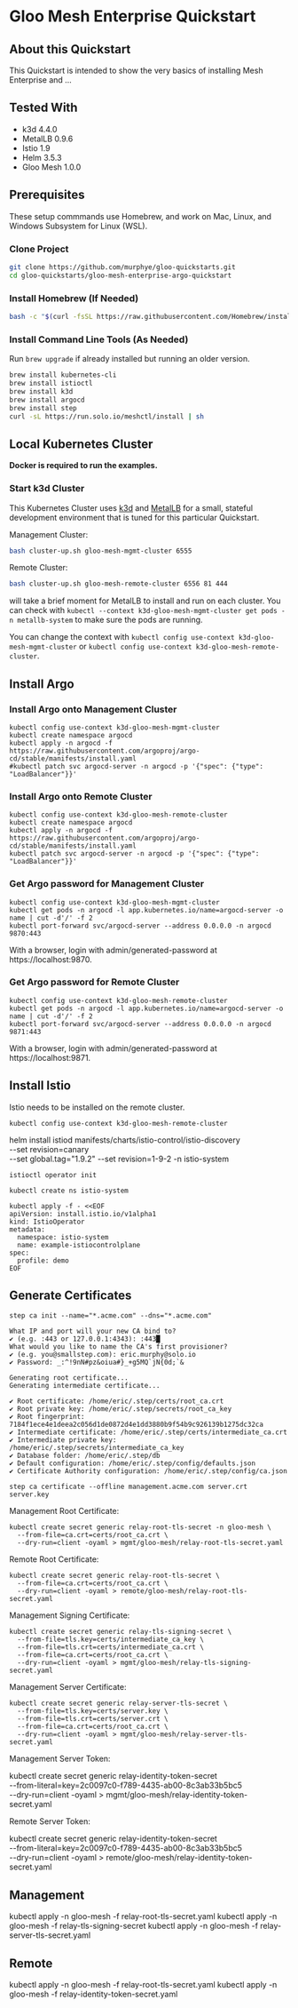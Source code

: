 # Gloo Mesh Enterprise Quickstart

## About this Quickstart

This Quickstart is intended to show the very basics of installing Mesh Enterprise and ...

## Tested With

* k3d 4.4.0
* MetalLB 0.9.6
* Istio 1.9
* Helm 3.5.3
* Gloo Mesh 1.0.0

## Prerequisites

These setup commmands use Homebrew, and work on Mac, Linux, and Windows Subsystem for Linux (WSL).

### Clone Project

```bash
git clone https://github.com/murphye/gloo-quickstarts.git
cd gloo-quickstarts/gloo-mesh-enterprise-argo-quickstart
```

### Install Homebrew (If Needed)
```bash
bash -c "$(curl -fsSL https://raw.githubusercontent.com/Homebrew/install/HEAD/install.sh)"
```

### Install Command Line Tools (As Needed)

Run `brew upgrade` if already installed but running an older version.

```bash
brew install kubernetes-cli
brew install istioctl
brew install k3d
brew install argocd
brew install step
curl -sL https://run.solo.io/meshctl/install | sh
```

## Local Kubernetes Cluster

**Docker is required to run the examples.**

### Start k3d Cluster

This Kubernetes Cluster uses [k3d](http://k3d.io) and [MetalLB](https://metallb.universe.tf/) for a small, stateful development environment that is tuned for this particular Quickstart.

Management Cluster:
```bash
bash cluster-up.sh gloo-mesh-mgmt-cluster 6555
```

Remote Cluster:
```bash
bash cluster-up.sh gloo-mesh-remote-cluster 6556 81 444
```

 will take a brief moment for MetalLB to install and run on each cluster. You can check with `kubectl --context k3d-gloo-mesh-mgmt-cluster get pods -n metallb-system` to make sure the pods are running.

You can change the context with `kubectl config use-context k3d-gloo-mesh-mgmt-cluster` or `kubectl config use-context k3d-gloo-mesh-remote-cluster`.

## Install Argo

### Install Argo onto Management Cluster

```
kubectl config use-context k3d-gloo-mesh-mgmt-cluster
kubectl create namespace argocd
kubectl apply -n argocd -f https://raw.githubusercontent.com/argoproj/argo-cd/stable/manifests/install.yaml
#kubectl patch svc argocd-server -n argocd -p '{"spec": {"type": "LoadBalancer"}}'
```

### Install Argo onto Remote Cluster

```
kubectl config use-context k3d-gloo-mesh-remote-cluster
kubectl create namespace argocd
kubectl apply -n argocd -f https://raw.githubusercontent.com/argoproj/argo-cd/stable/manifests/install.yaml
kubectl patch svc argocd-server -n argocd -p '{"spec": {"type": "LoadBalancer"}}'
```

### Get Argo password for Management Cluster

```
kubectl config use-context k3d-gloo-mesh-mgmt-cluster
kubectl get pods -n argocd -l app.kubernetes.io/name=argocd-server -o name | cut -d'/' -f 2
kubectl port-forward svc/argocd-server --address 0.0.0.0 -n argocd 9870:443
```

With a browser, login with admin/generated-password at https://localhost:9870.

### Get Argo password for Remote Cluster

```
kubectl config use-context k3d-gloo-mesh-remote-cluster
kubectl get pods -n argocd -l app.kubernetes.io/name=argocd-server -o name | cut -d'/' -f 2
kubectl port-forward svc/argocd-server --address 0.0.0.0 -n argocd 9871:443
```

With a browser, login with admin/generated-password at https://localhost:9871.

## Install Istio

Istio needs to be installed on the remote cluster.

`kubectl config use-context k3d-gloo-mesh-remote-cluster`


helm install istiod manifests/charts/istio-control/istio-discovery \
    --set revision=canary \
    --set global.tag="1.9.2"
    --set revision=1-9-2
    -n istio-system



```
istioctl operator init

kubectl create ns istio-system

kubectl apply -f - <<EOF
apiVersion: install.istio.io/v1alpha1
kind: IstioOperator
metadata:
  namespace: istio-system
  name: example-istiocontrolplane
spec:
  profile: demo
EOF
```


## Generate Certificates

```
step ca init --name="*.acme.com" --dns="*.acme.com"
```

```
What IP and port will your new CA bind to?
✔ (e.g. :443 or 127.0.0.1:4343): :443█
What would you like to name the CA's first provisioner?
✔ (e.g. you@smallstep.com): eric.murphy@solo.io
✔ Password: _:^!9nN#pz&oiua#}_+g5MQ`jN{0d;`&

Generating root certificate... 
Generating intermediate certificate... 

✔ Root certificate: /home/eric/.step/certs/root_ca.crt
✔ Root private key: /home/eric/.step/secrets/root_ca_key
✔ Root fingerprint: 7184f1ece4e1deea2c056d1de0872d4e1dd3880b9f54b9c926139b1275dc32ca
✔ Intermediate certificate: /home/eric/.step/certs/intermediate_ca.crt
✔ Intermediate private key: /home/eric/.step/secrets/intermediate_ca_key
✔ Database folder: /home/eric/.step/db
✔ Default configuration: /home/eric/.step/config/defaults.json
✔ Certificate Authority configuration: /home/eric/.step/config/ca.json
```

```
step ca certificate --offline management.acme.com server.crt server.key 
```

Management Root Certificate:
```
kubectl create secret generic relay-root-tls-secret -n gloo-mesh \
  --from-file=ca.crt=certs/root_ca.crt \
  --dry-run=client -oyaml > mgmt/gloo-mesh/relay-root-tls-secret.yaml
```

Remote Root Certificate:
```
kubectl create secret generic relay-root-tls-secret \
  --from-file=ca.crt=certs/root_ca.crt \
  --dry-run=client -oyaml > remote/gloo-mesh/relay-root-tls-secret.yaml
```

Management Signing Certificate:
```
kubectl create secret generic relay-tls-signing-secret \
  --from-file=tls.key=certs/intermediate_ca_key \
  --from-file=tls.crt=certs/intermediate_ca.crt \
  --from-file=ca.crt=certs/root_ca.crt \
  --dry-run=client -oyaml > mgmt/gloo-mesh/relay-tls-signing-secret.yaml
```

Management Server Certificate:
```
kubectl create secret generic relay-server-tls-secret \
  --from-file=tls.key=certs/server.key \
  --from-file=tls.crt=certs/server.crt \
  --from-file=ca.crt=certs/root_ca.crt \
  --dry-run=client -oyaml > mgmt/gloo-mesh/relay-server-tls-secret.yaml
```

Management Server Token:

kubectl create secret generic relay-identity-token-secret \
  --from-literal=key=2c0097c0-f789-4435-ab00-8c3ab33b5bc5 \
  --dry-run=client -oyaml > mgmt/gloo-mesh/relay-identity-token-secret.yaml

Remote Server Token:

kubectl create secret generic relay-identity-token-secret \
  --from-literal=key=2c0097c0-f789-4435-ab00-8c3ab33b5bc5 \
  --dry-run=client -oyaml > remote/gloo-mesh/relay-identity-token-secret.yaml

## Management

kubectl apply -n gloo-mesh -f relay-root-tls-secret.yaml
kubectl apply -n gloo-mesh -f relay-tls-signing-secret
kubectl apply -n gloo-mesh -f relay-server-tls-secret.yaml

## Remote

kubectl apply -n gloo-mesh -f relay-root-tls-secret.yaml
kubectl apply -n gloo-mesh -f relay-identity-token-secret.yaml
